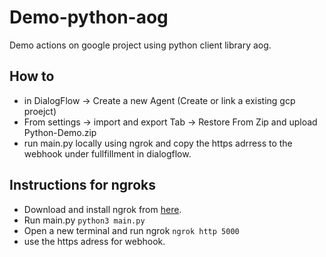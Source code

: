 # Demo-python-aog
Demo actions on google project using python client library aog.

## How to

- in DialogFlow -> Create a new Agent (Create or link a existing gcp proejct)
- From settings -> import and export Tab -> Restore From Zip and upload Python-Demo.zip
- run main.py locally using ngrok and copy the https adrress to the webhook under fullfillment in dialogflow.

## Instructions for ngroks
- Download and install ngrok from [here](https://ngrok.com/download).
- Run main.py ```python3 main.py```
- Open a new terminal and run ngrok ```ngrok http 5000```
- use the https adress for webhook. 

